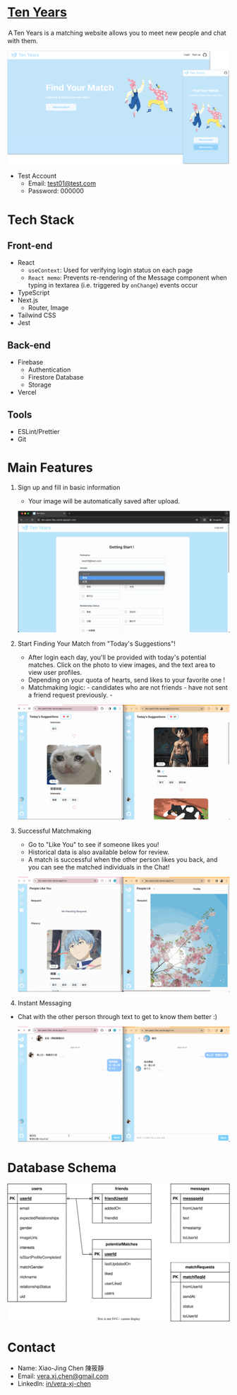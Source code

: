 <!-- TODO: img 仔入 -->

# [Ten Years](https://ten-years-lilac.vercel.app)

<!-- TODO: text center -->

ＡTen Years is a matching website allows you to meet new people and chat with them.

<img src="./public/README/home.svg" width="900" alt="home"></img>

- Test Account
  - Email: test01@test.com
  - Password: 000000

# Tech Stack

<!-- TODO: img/補上圖片 -->

## Front-end

- React
  - `useContext`: Used for verifying login status on each page
  - `React memo`: Prevents re-rendering of the Message component when typing in textarea (i.e. triggered by `onChange`) events occur
- TypeScript
- Next.js
  - Router, Image
- Tailwind CSS
- Jest

## Back-end

- Firebase
  - Authentication
  - Firestore Database
  - Storage
- Vercel

## Tools

- ESLint/Prettier
- Git

# Main Features

1. Sign up and fill in basic information

   - Your image will be automatically saved after upload.

   ![start-profile](./public/README/gif/signupProfile.gif)

2. Start Finding Your Match from "Today's Suggestions"!

   - After login each day, you'll be provided with today's potential matches. Click on the photo to view images, and the text area to view user profiles.
   - Depending on your quota of hearts, send likes to your favorite one !
   - Matchmaking logic: - candidates who are not friends - have not sent a friend request previously. -

   ![suggest](./public/README/gif/suggest.gif)

3. Successful Matchmaking

   - Go to "Like You" to see if someone likes you!
   - Historical data is also available below for review.
   - A match is successful when the other person likes you back, and you can see the matched individuals in the Chat!

   ![match](./public/README/gif/match.gif)

4. Instant Messaging

- Chat with the other person through text to get to know them better :)

  ![chat](./public/README/gif/chat.gif)

<!-- TODO: improvemenets -->
<!-- 4.1 傳送圖片 -->
<!-- 5. **心理測驗** --
<!-- 1. 心理測驗可幫助你了自己、找到更適合的配對對象 -->
<!-- 1. **不再感興趣了嗎** --
<!-- 1. 可以在這裡取消配對，朝向下一段緣份邁進～ -->

# Database Schema

<img src="./public/README/databaseSchema.svg" width="900" alt="database-schema"></img>

# Contact

- Name: Xiao-Jing Chen 陳筱靜
- Email: vera.xj.chen@gmail.com
- LinkedIn: [in/vera-xj-chen](https://www.linkedin.com/in/vera-xj-chen/)
